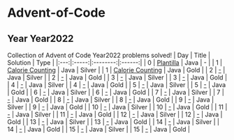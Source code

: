 # Advent-of-Code
## Year Year2022
Collection of Advent of Code Year2022 problems solved!
| Day | Title | Solution |  Type  |
|:---:|:-----:|:--------:|:------:|
| 0   | <a href="https://github.com/JanPinol/Advent-of-Code/blob/main/Year2022/DayN.java">Plantilla</a>     | Java     | - |
| 1   | <a href="https://github.com/JanPinol/Advent-of-Code/blob/main/Year2022/Day1.java">Calorie Counting</a>     | Java     | Silver |
| 1   | <a href="https://github.com/JanPinol/Advent-of-Code/blob/main/Year2022/Day1.java">Calorie Counting</a>     | Java     | Gold   |
| 2   | <a href="https://github.com/JanPinol/Advent-of-Code/blob/main/Year2022/Day2.java">-</a>     | Java     | Silver |
| 2   | <a href="https://github.com/JanPinol/Advent-of-Code/blob/main/Year2022/Day2.java">-</a>     | Java     | Gold   |
| 3   | <a href="https://github.com/JanPinol/Advent-of-Code/blob/main/Year2022/Day3.java">-</a>     | Java     | Silver |
| 3   | <a href="https://github.com/JanPinol/Advent-of-Code/blob/main/Year2022/Day3.java">-</a>     | Java     | Gold   |
| 4   | <a href="https://github.com/JanPinol/Advent-of-Code/blob/main/Year2022/Day4.java">-</a>     | Java     | Silver |
| 4   | <a href="https://github.com/JanPinol/Advent-of-Code/blob/main/Year2022/Day4.java">-</a>     | Java     | Gold   |
| 5   | <a href="https://github.com/JanPinol/Advent-of-Code/blob/main/Year2022/Day5.java">-</a>     | Java     | Silver |
| 5   | <a href="https://github.com/JanPinol/Advent-of-Code/blob/main/Year2022/Day5.java">-</a>     | Java     | Gold   |
| 6   | <a href="https://github.com/JanPinol/Advent-of-Code/blob/main/Year2022/Day6.java">-</a>     | Java     | Silver |
| 6   | <a href="https://github.com/JanPinol/Advent-of-Code/blob/main/Year2022/Day6.java">-</a>     | Java     | Gold   |
| 7   | <a href="https://github.com/JanPinol/Advent-of-Code/blob/main/Year2022/Day7.java">-</a>      | Java     | Silver |
| 7   | <a href="https://github.com/JanPinol/Advent-of-Code/blob/main/Year2022/Day7.java">-</a>      | Java     | Gold   |
| 8   | <a href="https://github.com/JanPinol/Advent-of-Code/blob/main/Year2022/Day8.java">-</a>      | Java     | Silver   |
| 8   | <a href="https://github.com/JanPinol/Advent-of-Code/blob/main/Year2022/Day8.java">-</a>      | Java     | Gold   |
| 9   | <a href="https://github.com/JanPinol/Advent-of-Code/blob/main/Year2022/Day9.java">-</a>      | Java     | Silver   |
| 9   | <a href="https://github.com/JanPinol/Advent-of-Code/blob/main/Year2022/Day9.java">-</a>      | Java     | Gold   |
| 10   | <a href="https://github.com/JanPinol/Advent-of-Code/blob/main/Year2022/Day10.java">-</a>      | Java     | Silver   |
| 10   | <a href="https://github.com/JanPinol/Advent-of-Code/blob/main/Year2022/Day10.java">-</a>      | Java     | Gold   |
| 11   | <a href="https://github.com/JanPinol/Advent-of-Code/blob/main/Year2022/Day11.java">-</a>      | Java     | Silver   |
| 11   | <a href="https://github.com/JanPinol/Advent-of-Code/blob/main/Year2022/Day11.java">-</a>      | Java     | Gold   |
| 12   | <a href="https://github.com/JanPinol/Advent-of-Code/blob/main/Year2022/Day12.java">-</a>      | Java     | Silver   |
| 12   | <a href="https://github.com/JanPinol/Advent-of-Code/blob/main/Year2022/Day12.java">-</a>      | Java     | Gold   |
| 13   | <a href="https://github.com/JanPinol/Advent-of-Code/blob/main/Year2022/Day13.java">-</a>      | Java     | Silver   |
| 13   | <a href="https://github.com/JanPinol/Advent-of-Code/blob/main/Year2022/Day13.java">-</a>      | Java     | Gold   |
| 14   | <a href="https://github.com/JanPinol/Advent-of-Code/blob/main/Year2022/Day14.java">-</a>      | Java     | Silver   |
| 14   | <a href="https://github.com/JanPinol/Advent-of-Code/blob/main/Year2022/Day14.java">-</a>      | Java     | Gold   |
| 15   | <a href="https://github.com/JanPinol/Advent-of-Code/blob/main/Year2022/Day15.java">-</a>      | Java     | Silver   |
| 15   | <a href="https://github.com/JanPinol/Advent-of-Code/blob/main/Year2022/Day15.java">-</a>      | Java     | Gold   |
